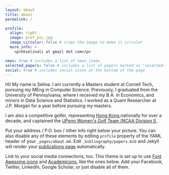 ```yaml
---
layout: about
title: about
permalink: /

profile:
  align: right
  image: prof_pic.jpg
  image_circular: false # crops the image to make it circular
  more_info: >
    <p>hkselinali at gmail dot com</p>

news: true # includes a list of news items
selected_papers: false # includes a list of papers marked as "selected={true}"
social: true # includes social icons at the bottom of the page
---
```


Hi! My name is Selina. I am currently a Masters student at Cornell Tech, pursuing my MEng in Computer Science. Previously, I graduated from the University of Pennsylvania, where I received my B.A. in Economics, and minors in Data Science and Statistics. I worked as a Quant Researcher at J.P. Morgan for a year before pursuing my masters. 
<br>

I am also a competitive golfer, representing
            <a href="https://www.hkga.com/gahkc-squad-juniors/hk-squad/mens-and-ladies-national-team/li-yuen-yuet-selina">Hong Kong </a> nationally for over a decade, and 
            captained the  <a href="https://pennathletics.com/sports/womens-golf/roster/selina-li/19872"> UPenn Women's Golf Team (NCAA Division I) </a>. 
            <br>



Put your address / P.O. box / other info right below your picture. You can also disable any of these elements by editing `profile` property of the YAML header of your `_pages/about.md`. Edit `_bibliography/papers.bib` and Jekyll will render your [publications page](/al-folio/publications/) automatically.

Link to your social media connections, too. This theme is set up to use [Font Awesome icons](https://fontawesome.com/) and [Academicons](https://jpswalsh.github.io/academicons/), like the ones below. Add your Facebook, Twitter, LinkedIn, Google Scholar, or just disable all of them.
